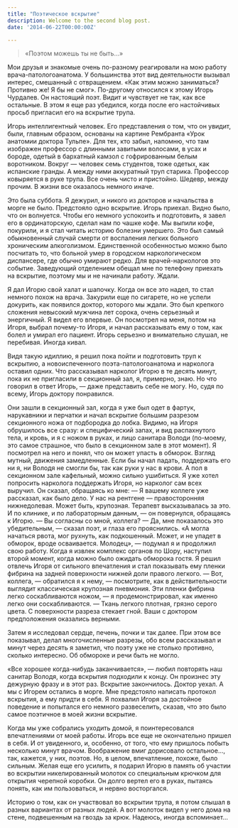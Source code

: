 ```yaml
---
title: "Поэтическое вскрытие"
description: Welcome to the second blog post.
date: '2014-06-22T00:00:00Z'

---
```

>«Поэтом можешь ты не быть…»

Мои друзья и знакомые очень по-разному реагировали на мою работу врача-патологоанатома. У большинства этот вид деятельности вызывал интерес, смешанный с отвращением. «Как этим можно заниматься? Противно же! Я бы не смог». По-другому относился к этому Игорь Чурдалев. Он настоящий поэт. Видит и чувствует не так, как все остальные. В этом я еще раз убедился, когда после его настойчивых просьб пригласил его на вскрытие трупа.

Игорь интеллигентный человек. Его представления о том, что он увидит, были, главным образом, основаны на картине Рембранта «Урок анатомии доктора Тульпе». Для тех, кто забыл, напомню, что там изображен профессор с длинными завитыми волосами, в усах и бороде, одетый в бархатный камзол с гофрированным белым воротником. Вокруг — человек семь студентов, тоже одетых, как испанские гранды. А между ними аккуратный труп старика. Профессор ковыряется в руке трупа. Все очень чисто и пристойно. Шедевр, между прочим. В жизни все оказалось немного иначе.

Это была суббота. Я дежурил, и никого из докторов и начальства в морге не было. Предстояло одно вскрытие. Игорь приехал. Видно было, что он волнуется. Чтобы его немного успокоить и подготовить, я завел его в ординаторскую, сделал нам по чашке кофе. Мы выпили кофе, покурили, и я стал читать историю болезни умершего. Это был самый обыкновенный случай смерти от воспаления легких больного хроническим алкоголизмом. Единственной особенностью можно было посчитать то, что больной умер в городском наркологическом диспансере, где обычно умирают редко. Для врачей-наркологов это событие. Заведующий отделением обещал мне по телефону приехать на вскрытие, поэтому мы и не начинали работу. Ждали.

Я дал Игорю свой халат и шапочку. Когда он все это надел, то стал немного похож на врача. Закурили еще по сигарете, но не успели докурить, как появился доктор, которого мы ждали. Это был крепкого сложения невысокий мужчина лет сорока, очень серьезный и энергичный. Я видел его впервые. Он посмотрел на меня, потом на Игоря, выбрал почему-то Игоря, и начал рассказывать ему о том, как болел и умирал его пациент. Игорь серьезно и внимательно слушал, не перебивая. Иногда кивал.

Видя такую идиллию, я решил пока пойти и подготовить труп к вскрытию, а новоиспеченного поэта-патологоанатома и нарколога оставил одних. Что рассказывал нарколог Игорю в те десять минут, пока их не пригласили в секционный зал, я, примерно, знаю. Но что говорил в ответ Игорь, — даже представить себе не могу. Но, судя по всему, Игорь доктору понравился.

Они зашли в секционный зал, когда я уже был одет в фартук, нарукавники и перчатки и начал вскрытие большим разрезом секционного ножа от подбородка до лобка. Видимо, на Игоря обрушилось все сразу: и специфический запах, и вид распахнутого тела, и кровь, и я с ножом в руках, и лицо санитара Володи (по-моему, это самое страшное, что было в секционном зале в этот момент). Я посмотрел на него и понял, что он может упасть в обморок. Взгляд мутный, движения замедленные. Если бы начал падать, поддержать его ни я, ни Володя не смогли бы, так как руки у нас в крови. А пол в секционном зале кафельный, можно сильно ушибиться. Я уже хотел попросить нарколога поддержать Игоря, но нарколог сам всех выручил. Он сказал, обращаясь ко мне:
— Я вашему коллеге уже рассказал, как было дело. У нас на рентгене — правосторонняя нижнедолевая. Может быть, крупозная. Терапевт высказывалась за это. И по клинике, и по лабораторным данным, — он повернулся, обращаясь к Игорю. — Вы согласны со мной, коллега?
— Да, мне показалось это убедительным, — сказал поэт, и глаза его прояснились. «А могла начаться рвота, мог рухнуть, как подкошенный. Может, и не упадет в обморок, вроде осваивается. Молодец», — подумал я и продолжил свою работу.
Когда я извлек комплекс органов по Шору, наступил второй момент, когда можно было ожидать обморока гостя. Я решил отвлечь Игоря от сильного впечатления и стал показывать ему пленки фибрина на задней поверхности нижней доли правого легкого.
— Вот, коллега, — обратился я к нему, — посмотрите, как в действительности выглядит классическая крупозная пневмония. Эти пленки фибрина легко соскабливаются ножом, — я продемонстрировал, как именно легко они соскабливаются. — Ткань легкого плотная, грязно серого цвета. С поверхности разреза стекает гной. Ваши с доктором предположения оказались верными.

Затем я исследовал сердце, печень, почки и так далее. При этом все показывал, делал многочисленные разрезы, обо всем рассказывал и минут через десять я заметил, что поэту уже не столько противно, сколько интересно. Об обмороке и речи быть не могло.

«Все хорошее когда-нибудь заканчивается», — любил повторять наш санитар Володя, когда вскрытия подходили к концу. Он произнес эту дежурную фразу и в этот раз. Вскрытие закончилось. Доктор уехал. А мы с Игорем остались в морге. Мне предстояло написать протокол вскрытия, а ему придти в себя. Я похвалил Игоря за достойное поведение и попытался его немного развеселить, сказав, что это было самое поэтичное в моей жизни вскрытие.

Когда мы уже собрались уходить домой, я поинтересовался впечатлениями от моей работы. Игорь все еще не окончательно пришел в себя. И от увиденного, и, особенно, от того, что ему пришлось побыть несколько минут врачом. Воображение вмиг дорисовало остальное…, так, кажется, у них, поэтов. Но, в целом, впечатление, похоже, было сильным. Желая еще его усилить, я подарил Игорю в память об участии во вскрытии никелированный молоток со специальным крючком для открытия черепной коробки. Он долго вертел его в руках, пытаясь понять, как им пользоваться, и нервно восторгался.

Историю о том, как он участвовал во вскрытии трупа, я потом слышал в разных вариантах от разных людей. А вот молоток видел у него дома на стене, подвешенным на гвоздь за крюк. Надеюсь, иногда вспоминает…
